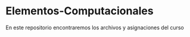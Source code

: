 # Elementos-Computacionales
En este repositorio encontraremos los archivos  y asignaciones del curso
